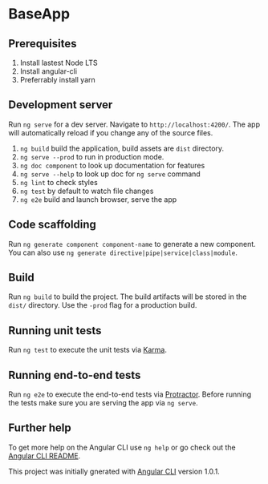 # BaseApp

## Prerequisites

1. Install lastest Node LTS
1. Install angular-cli 
1. Preferrably install yarn

## Development server

Run `ng serve`  for a dev server. Navigate to `http://localhost:4200/`. The app will automatically reload if you change any of the source files.


1. `ng build` build the application, build assets are `dist` directory.
1. `ng serve --prod` to run in production mode.
1. `ng doc component` to look up documentation for features
1. `ng serve --help` to look up doc for `ng serve` command
1. `ng lint` to check styles
1. `ng test` by default to watch file changes
1. `ng e2e` build and launch browser, serve the app

## Code scaffolding

Run `ng generate component component-name` to generate a new component. You can also use `ng generate directive|pipe|service|class|module`.

## Build

Run `ng build` to build the project. The build artifacts will be stored in the `dist/` directory. Use the `-prod` flag for a production build.

## Running unit tests

Run `ng test` to execute the unit tests via [Karma](https://karma-runner.github.io).

## Running end-to-end tests

Run `ng e2e` to execute the end-to-end tests via [Protractor](http://www.protractortest.org/).
Before running the tests make sure you are serving the app via `ng serve`.

## Further help

To get more help on the Angular CLI use `ng help` or go check out the [Angular CLI README](https://github.com/angular/angular-cli/blob/master/README.md).

This project was initially gnerated with [Angular CLI](https://github.com/angular/angular-cli) version 1.0.1.
